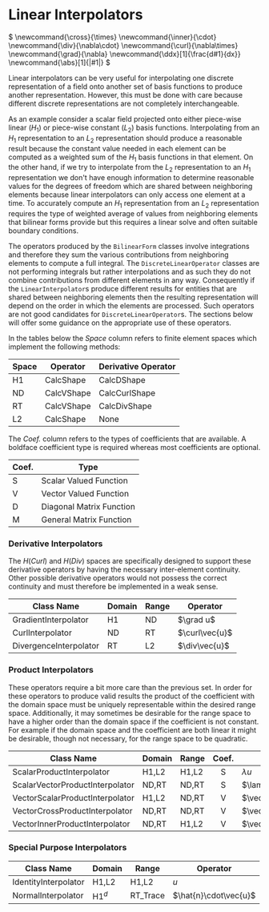 # Linear Interpolators

$
\newcommand{\cross}{\times}
\newcommand{\inner}{\cdot}
\newcommand{\div}{\nabla\cdot}
\newcommand{\curl}{\nabla\times}
\newcommand{\grad}{\nabla}
\newcommand{\ddx}[1]{\frac\{d#1}\{dx}}
\newcommand{\abs}[1]{|#1|}
$

Linear interpolators can be very useful for interpolating one discrete
representation of a field onto another set of basis functions to
produce another representation.  However, this must be done with care
because different discrete representations are not completely
interchangeable.

As an example consider a scalar field projected onto either piece-wise
linear ($H_1$) or piece-wise constant ($L_2$) basis functions.
Interpolating from an $H_1$ representation to an $L_2$ representation
should produce a reasonable result because the constant value needed
in each element can be computed as a weighted sum of the $H_1$ basis
functions in that element.  On the other hand, if we try to
interpolate from the $L_2$ representation to an $H_1$ representation
we don't have enough information to determine reasonable values for
the degrees of freedom which are shared between neighboring elements
because linear interpolators can only access one element at a time.
To accurately compute an $H_1$ representation from an $L_2$
representation requires the type of weighted average of values from
neighboring elements that bilinear forms provide but this requires a
linear solve and often suitable boundary conditions.

The operators produced by the `BilinearForm` classes involve
integrations and therefore they sum the various contributions from
neighboring elements to compute a full integral.  The
`DiscreteLinearOperator` classes are not performing integrals but
rather interpolations and as such they do not combine contributions
from different elements in any way.  Consequently if the
`LinearInterpolator`s produce different results for entities that are
shared between neighboring elements then the resulting representation
will depend on the order in which the elements are processed.  Such
operators are not good candidates for `DiscreteLinearOperator`s.  The
sections below will offer some guidance on the appropriate use of these
operators.

In the tables below the *Space* column refers to finite element spaces which
implement the following methods:

| Space | Operator   | Derivative Operator |
|-------|------------|---------------------|
| H1    | CalcShape  | CalcDShape          |
| ND    | CalcVShape | CalcCurlShape       |
| RT    | CalcVShape | CalcDivShape        |
| L2    | CalcShape  | None                |

The *Coef.* column refers to the types of coefficients that are
available.  A boldface coefficient type is required whereas most
coefficients are optional.

| Coef. | Type                     |
|-------|--------------------------|
|   S   | Scalar Valued Function   |
|   V   | Vector Valued Function   |
|   D   | Diagonal Matrix Function |
|   M   | General Matrix Function  |

### Derivative Interpolators

The $H(Curl)$ and $H(Div)$ spaces are specifically designed to support
these derivative operators by having the necessary inter-element
continuity.  Other possible derivative operators would not possess the
correct continuity and must therefore be implemented in a weak sense.

| Class Name             | Domain | Range | Operator        |
|------------------------|--------|-------|-----------------|
| GradientInterpolator   |   H1   |  ND   | $\grad u$       |
| CurlInterpolator       |   ND   |  RT   | $\curl\vec\{u}$ |
| DivergenceInterpolator |   RT   |  L2   | $\div\vec\{u}$  |

### Product Interpolators

These operators require a bit more care than the previous set.  In
order for these operators to produce valid results the product of the
coefficient with the domain space must be uniquely representable
within the desired range space.  Additionally, it may sometimes be
desirable for the range space to have a higher order than the domain
space if the coefficient is not constant.  For example if the domain
space and the coefficient are both linear it might be desirable,
though not necessary, for the range space to be quadratic.

| Class Name                      | Domain | Range | Coef. | Operator          |
|---------------------------------|--------|-------|:-----:|-------------------|
| ScalarProductInterpolator       | H1,L2  | H1,L2 |   S   | $\lambda u$       |
| ScalarVectorProductInterpolator | ND,RT  | ND,RT |   S   | $\lambda\vec\{u}$ |
| VectorScalarProductInterpolator | H1,L2  | ND,RT |   V   | $\vec\{\lambda}u$ |
| VectorCrossProductInterpolator  | ND,RT  | ND,RT |   V   | $\vec\{\lambda}\times\vec\{u}$ |
| VectorInnerProductInterpolator  | ND,RT  | H1,L2 |   V   | $\vec\{\lambda}\cdot\vec\{u}$ |

### Special Purpose Interpolators

| Class Name           | Domain | Range    | Operator                |
|----------------------|--------|----------|-------------------------|
| IdentityInterpolator | H1,L2  | H1,L2    | $u$                     |
| NormalInterpolator   | H1$^d$ | RT_Trace | $\hat\{n}\cdot\vec\{u}$ |

<script type="text/x-mathjax-config">MathJax.Hub.Config({TeX: {equationNumbers: {autoNumber: "all"}}, tex2jax: {inlineMath: [['$','$']]}});</script>
<script type="text/javascript" src="http://cdn.mathjax.org/mathjax/latest/MathJax.js?config=TeX-AMS_HTML"></script>
